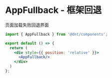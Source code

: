# AppFullback - 框架回退

页面加载失败回退界面

```jsx
import { AppFullback } from '@dnt/components';

export default () => {
  return (
    <div style={{ position: 'relative' }}>
      <AppFullback/>
    </div>
  )
};
```

<!-- <code src="../demos/Page/Basic.tsx"></code> -->
